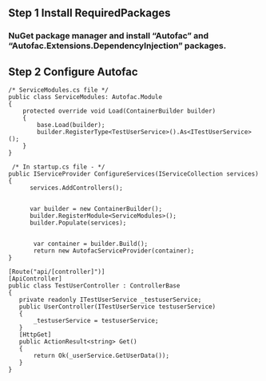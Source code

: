 
## Step 1 Install RequiredPackages
### NuGet package manager and install “Autofac” and “Autofac.Extensions.DependencyInjection” packages.

## Step 2 Configure Autofac
```
/* ServiceModules.cs file */
public class ServiceModules: Autofac.Module
{
    protected override void Load(ContainerBuilder builder)
    {
        base.Load(builder);
        builder.RegisterType<TestUserService>().As<ITestUserService>();
    }
}
```

```
 /* In startup.cs file - */
public IServiceProvider ConfigureServices(IServiceCollection services)
{
      services.AddControllers();


      var builder = new ContainerBuilder();
      builder.RegisterModule<ServiceModules>();
      builder.Populate(services);


       var container = builder.Build();
       return new AutofacServiceProvider(container);  
}
```

```
[Route("api/[controller]")]
[ApiController]
public class TestUserController : ControllerBase
{
   private readonly ITestUserService _testuserService;
   public UserController(ITestUserService testuserService)
   {
       _testuserService = testuserService;
   }
   [HttpGet]
   public ActionResult<string> Get()
   {
       return Ok(_userService.GetUserData());
   }
}
```


